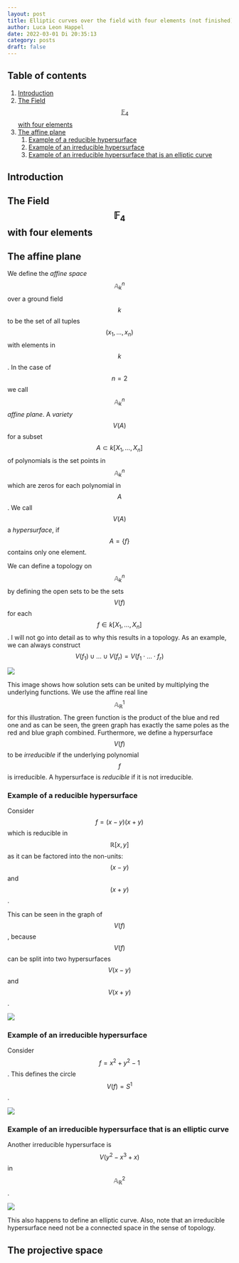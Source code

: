 ```yaml
---
layout: post
title: Elliptic curves over the field with four elements (not finished)
author: Luca Leon Happel
date: 2022-03-01 Di 20:35:13
category: posts
draft: false
---
```


## Table of contents

1. [Introduction](#Introduction)
2. [The Field $$\mathbb{F}_4$$ with four elements](#the-field-mathbbf_4-with-four-elements)
3. [The affine plane](#the-affine-plane)
   1. [Example of a reducible hypersurface](example-of-an-reducible-hypersurface)
   2. [Example of an irreducible hypersurface](example-of-an-irreducible-hypersurface)
   3. [Example of an irreducible hypersurface that is an elliptic curve](example-of-an-irreducible-hypersurface-that-is-an-elliptic-curve)

## Introduction

<!-- TODO -->

## The Field $$\mathbb{F}_4$$ with four elements

<!-- TODO -->

## The affine plane

We define the _affine space_ $$\mathbb{A}^n_k$$ over a ground field $$k$$
to be the set of all tuples $$(x_1, \dots, x_n)$$ with elements in $$k$$.
In the case of $$n=2$$ we call $$\mathbb{A}^n_k$$ _affine plane_.
A _variety_ $$V(A)$$ for a subset $$A\subset k[X_1, \dots, X_n]$$ of
polynomials is the set points in $$\mathbb{A}^n_k$$ which are zeros for
each polynomial in $$A$$.
We call $$V(A)$$ a _hypersurface_, if $$A=\{f\}$$ contains only one
element.

We can define a topology on $$\mathbb{A}^n_k$$ by defining the open sets
to be the sets $$V(f)$$ for each $$f\in k[X_1,\dots, X_n]$$. I will not
go into detail as to why this results in a topology. As an example,
we can always construct $$V(f_1) \cup\dots\cup V(f_r) = V(f_1\cdot\dots\cdot f_r)$$

![](https://i.imgur.com/FoVlqcE.png)

This image shows how solution sets can be united by multiplying the
underlying functions. We use the affine real line $$\mathbb{A}^1_\mathbb{R}$$
for this illustration. The green function is the product of the blue and
red one and as can be seen, the green graph has exactly the same poles
as the red and blue graph combined.
Furthermore, we define a hypersurface $$V(f)$$ to be _irreducible_ if the
underlying polynomial $$f$$ is irreducible. A hypersurface is _reducible_
if it is not irreducible.

### Example of a reducible hypersurface

Consider $$f=(x-y)(x+y)$$ which is reducible in $$\mathbb{R}[x,y]$$ as it
can be factored into the non-units: $$(x-y)$$ and $$(x+y)$$.

This can be seen in the graph of $$V(f)$$, because $$V(f)$$ can be
split into two hypersurfaces $$V(x-y)$$ and $$V(x+y)$$.

![](https://i.imgur.com/ABBUUqI.png)

### Example of an irreducible hypersurface

Consider $$f=x^2+y^2-1$$. This defines the circle $$V(f) = S^1$$.

![](https://i.imgur.com/sGK3Msf.png)

### Example of an irreducible hypersurface that is an elliptic curve

Another irreducible hypersurface is $$V(y^2-x^3+x)$$ in
$$\mathbb{A}^2_\mathbb{R}$$.

![](https://i.imgur.com/p8mcDuu.png)

This also happens to define an elliptic curve. Also, note that an irreducible
hypersurface need not be a connected space in the sense of topology.

## The projective space
